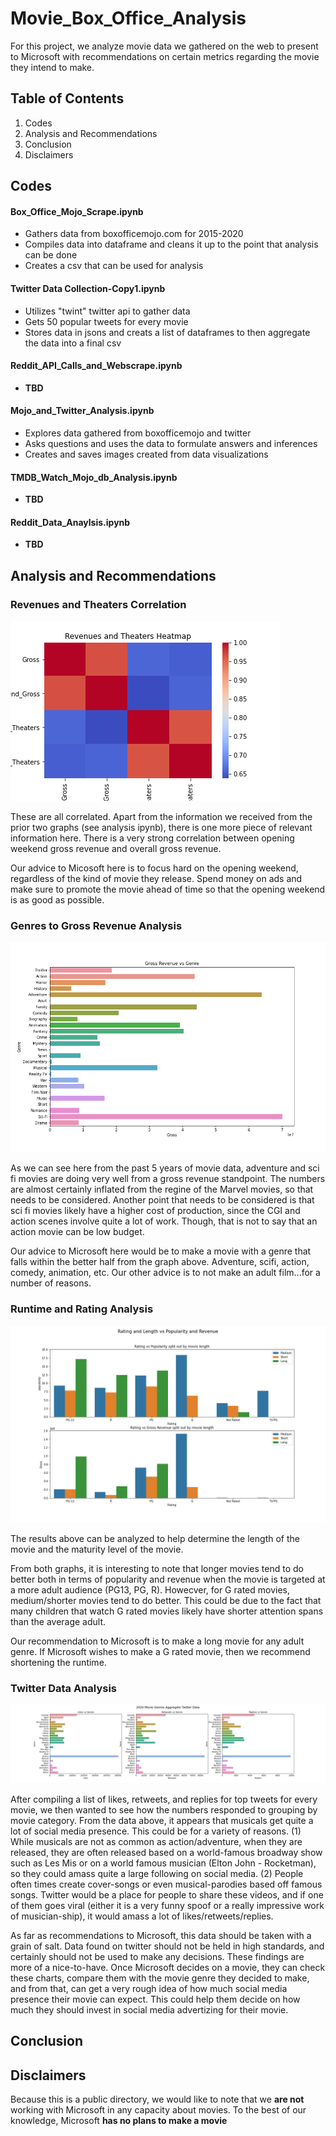 # Movie_Box_Office_Analysis
For this project, we analyze movie data we gathered on the web to present to Microsoft with recommendations on certain metrics regarding the movie they intend to make.

## Table of Contents
1. Codes
1. Analysis and Recommendations
1. Conclusion
1. Disclaimers

## Codes
#### Box_Office_Mojo_Scrape.ipynb
* Gathers data from boxofficemojo.com for 2015-2020
* Compiles data into dataframe and cleans it up to the point that analysis can be done
* Creates a csv that can be used for analysis
#### Twitter Data Collection-Copy1.ipynb
* Utilizes "twint" twitter api to gather data
* Gets 50 popular tweets for every movie
* Stores data in jsons and creats a list of dataframes to then aggregate the data into a final csv
#### Reddit_API_Calls_and_Webscrape.ipynb
 * **TBD**
#### Mojo_and_Twitter_Analysis.ipynb
* Explores data gathered from boxofficemojo and twitter
* Asks questions and uses the data to formulate answers and inferences
* Creates and saves images created from data visualizations
#### TMDB_Watch_Mojo_db_Analysis.ipynb
* **TBD**
#### Reddit_Data_Anaylsis.ipynb
* **TBD**



## Analysis and Recommendations
### Revenues and Theaters Correlation

![Image](Screenshots/Gross_Theaters_Heatmap.png?raw=true)

These are all correlated. Apart from the information we received from the prior two graphs (see analysis ipynb), there is one more piece of relevant information here. There is a very strong correlation between opening weekend gross revenue and overall gross revenue.

Our advice to Micosoft here is to focus hard on the opening weekend, regardless of the kind of movie they release. Spend money on ads and make sure to promote the movie ahead of time so that the opening weekend is as good as possible.

### Genres to Gross Revenue Analysis

![Image](Screenshots/Genres_vs_Gross.png?raw=true)

As we can see here from the past 5 years of movie data, adventure and sci fi movies are doing very well from a gross revenue standpoint. The numbers are almost certainly inflated from the regine of the Marvel movies, so that needs to be considered. Another point that needs to be considered is that sci fi movies likely have a higher cost of production, since the CGI and action scenes involve quite a lot of work. Though, that is not to say that an action movie can be low budget.

Our advice to Microsoft here would be to make a movie with a genre that falls within the better half from the graph above. Adventure, scifi, action, comedy, animation, etc. Our other advice is to not make an adult film...for a number of reasons.

### Runtime and Rating Analysis

![Image](Screenshots/Popularity_Rating_Length.png?raw=true)

The results above can be analyzed to help determine the length of the movie and the maturity level of the movie.

From both graphs, it is interesting to note that longer movies tend to do better both in terms of popularity and revenue when the movie is targeted at a more adult audience (PG13, PG, R). Howecver, for G rated movies, medium/shorter movies tend to do better. This could be due to the fact that many children that watch G rated movies likely have shorter attention spans than the average adult.

Our recommendation to Microsoft is to make a long movie for any adult genre. If Microsoft wishes to make a G rated movie, then we recommend shortening the runtime.

### Twitter Data Analysis

![Image](Screenshots/Twitter_Genre.png?raw=true)

After compiling a list of likes, retweets, and replies for top tweets for every movie, we then wanted to see how the numbers responded to grouping by movie category. From the data above, it appears that musicals get quite a lot of social media presence. This could be for a variety of reasons. (1) While musicals are not as common as action/adventure, when they are released, they are often released based on a world-famous broadway show such as Les Mis or on a world famous musician (Elton John - Rocketman), so they could amass quite a large following on social media. (2) People often times create cover-songs or even musical-parodies based off famous songs. Twitter would be a place for people to share these videos, and if one of them goes viral (either it is a very funny spoof or a really impressive work of musician-ship), it would amass a lot of likes/retweets/replies.

As far as recommendations to Microsoft, this data should be taken with a grain of salt. Data found on twitter should not be held in high standards, and certainly should not be used to make any decisions. These findings are more of a nice-to-have. Once Microsoft decides on a movie, they can check these charts, compare them with the movie genre they decided to make, and from that, can get a very rough idea of how much social media presence their movie can expect. This could help them decide on how much they should invest in social media advertizing for their movie.


## Conclusion

## Disclaimers
Because this is a public directory, we would like to note that we **are not** working with Microsoft in any capacity about movies. To the best of our knowledge, Microsoft **has no plans to make a movie**
